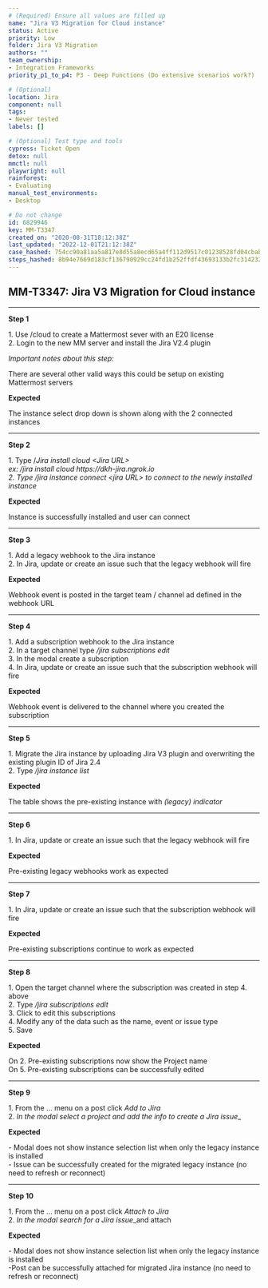 ```yaml
---
# (Required) Ensure all values are filled up
name: "Jira V3 Migration for Cloud instance"
status: Active
priority: Low
folder: Jira V3 Migration
authors: ""
team_ownership:
- Integration Frameworks
priority_p1_to_p4: P3 - Deep Functions (Do extensive scenarios work?)

# (Optional)
location: Jira
component: null
tags:
- Never tested
labels: []

# (Optional) Test type and tools
cypress: Ticket Open
detox: null
mmctl: null
playwright: null
rainforest:
- Evaluating
manual_test_environments:
- Desktop

# Do not change
id: 6829946
key: MM-T3347
created_on: "2020-08-31T18:12:38Z"
last_updated: "2022-12-01T21:12:38Z"
case_hashed: 754cc90a81aa5a817e8d55a8ecd65a4ff112d9517c01238528fd04cbab06be0c30357e91aa3aa086d79d48c10ac2cdb2
steps_hashed: 8b94e7669d183cf136790929cc24fd1b252ffdf43693133b2fc314232bdf3d45f1069c546f02ff69087971cec69aa7e6
---
```


<!-- (Auto-generated) Based on frontmatter's "key" and "name" -->

## MM-T3347: Jira V3 Migration for Cloud instance

---

**Step 1**

1\. Use /cloud to create a Mattermost sever with an E20 license\
2\. Login to the new MM server and install the Jira V2.4 plugin

_Important notes about this step:_

There are several other valid ways this could be setup on existing Mattermost servers

**Expected**

The instance select drop down is shown along with the 2 connected instances

---

**Step 2**

1\. Type /_Jira install cloud \<Jira URL>_\
_ex: /jira install cloud https\://dkh-jira.ngrok.io_\
_2. _Type_ /jira instance connect \<jira URL> to connect to the newly installed instance_

**Expected**

Instance is successfully installed and user can connect

---

**Step 3**

1\. Add a legacy webhook to the Jira instance\
2\. In Jira, update or create an issue such that the legacy webhook will fire

**Expected**

Webhook event is posted in the target team / channel ad defined in the webhook URL

---

**Step 4**

1\. Add a subscription webhook to the Jira instance\
2\. In a target channel type _/jira subscriptions edit_\
3\. In the modal create a subscription\
4\. In Jira, update or create an issue such that the subscription webhook will fire

**Expected**

Webhook event is delivered to the channel where you created the subscription

---

**Step 5**

1\. Migrate the Jira instance by uploading Jira V3 plugin and overwriting the existing plugin ID of Jira 2.4\
2\. Type _/jira instance list_

**Expected**

The table shows the pre-existing instance with _(legacy) indicator_

---

**Step 6**

1\. In Jira, update or create an issue such that the legacy webhook will fire

**Expected**

Pre-existing legacy webhooks work as expected

---

**Step 7**

1\. In Jira, update or create an issue such that the subscription webhook will fire

**Expected**

Pre-existing subscriptions continue to work as expected

---

**Step 8**

1\. Open the target channel where the subscription was created in step 4. above\
2\. Type _/jira subscriptions edit_\
3\. Click to edit this subscriptions\
4\. Modify any of the data such as the name, event or issue type\
5\. Save

**Expected**

On 2. Pre-existing subscriptions now show the Project name\
On 5. Pre-existing subscriptions can be successfully edited

---

**Step 9**

1\. From the ... menu on a post click _Add to Jira_\
2\. _In the modal select a project and add the info to create a Jira issue_\_

**Expected**

\- Modal does not show instance selection list when only the legacy instance is installed\
\- Issue can be successfully created for the migrated legacy instance (no need to refresh or reconnect)

---

**Step 10**

1\. From the ... menu on a post click _Attach to Jira_\
2\. _In the modal search for a Jira issue_\_and attach

**Expected**

\- Modal does not show instance selection list when only the legacy instance is installed\
\-Post can be successfully attached for migrated Jira instance (no need to refresh or reconnect)
